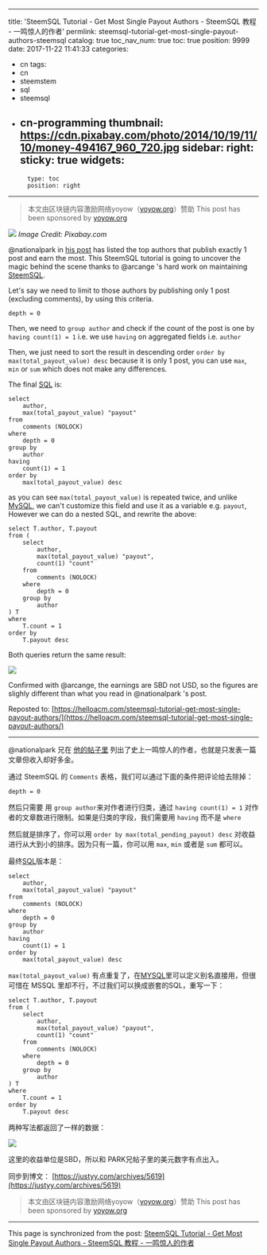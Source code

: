
---
title: 'SteemSQL Tutorial - Get Most Single Payout Authors - SteemSQL 教程 - 一鸣惊人的作者'
permlink: steemsql-tutorial-get-most-single-payout-authors-steemsql
catalog: true
toc_nav_num: true
toc: true
position: 9999
date: 2017-11-22 11:41:33
categories:
- cn
tags:
- cn
- steemstem
- sql
- steemsql
- cn-programming
thumbnail: https://cdn.pixabay.com/photo/2014/10/19/11/10/money-494167_960_720.jpg
sidebar:
    right:
        sticky: true
widgets:
    -
        type: toc
        position: right
---


> 本文由区块链内容激励网络yoyow（[yoyow.org](yoyow.org)）赞助 
This post has been sponsored by [yoyow.org](yoyow.org)

![](https://cdn.pixabay.com/photo/2014/10/19/11/10/money-494167_960_720.jpg)
*Image Credit: Pixabay.com*

@nationalpark in [his post](https://steemit.com/cn/@nationalpark/observation-and-analysis-supernova) has listed the top authors that publish exactly 1 post and earn the most. This SteemSQL tutorial is going to uncover the magic behind the scene thanks to @arcange 's hard work on maintaining [SteemSQL](https://steemit.com/steemit/@arcange/steemsql-com-a-public-sql-server-database-with-all-steemit-blockchain-data).

Let's say we need to limit to those authors by publishing only 1 post (excluding comments), by using this criteria.

```
depth = 0
```

Then, we need to `group author` and check if the count of the post is one by `having count(1) = 1` i.e. we use `having` on aggregated fields i.e. `author`

Then, we just need to sort the result in descending order `order by max(total_payout_value) desc` because it is only 1 post, you can use `max`, `min` or `sum` which does not make any differences.

The final [SQL](https://helloacm.com/steemsql-tutorial-how-to-get-the-most-payout-authors-in-history/) is:

```
select 
	author, 
	max(total_payout_value) "payout"
from
	comments (NOLOCK)		
where
	depth = 0
group by
	author
having
	count(1) = 1
order by
	max(total_payout_value) desc
```

as you can see `max(total_payout_value)` is repeated twice, and unlike [MySQL](https://helloacm.com/sql-exercise-how-to-swap-columns-mysql/), we can't customize this field and use it as a variable e.g. `payout`, However we can do a nested SQL, and rewrite the above:

```
select T.author, T.payout 
from (
	select 
		author, 
		max(total_payout_value) "payout", 
		count(1) "count"
	from
		comments (NOLOCK)		
	where
		depth = 0
	group by
		author
) T
where
	T.count = 1
order by
	T.payout desc
```

Both queries return the same result:

![](https://steemitimages.com/DQmeZ2DewQEUk4qSQgSMKq7qpopbKM9GSQbBvnmpgZy9Fd3/image.png)

Confirmed with @arcange, the earnings are SBD not USD, so the figures are slighly different than what you read in @nationalpark 's post.

Reposted to: [https://helloacm.com/steemsql-tutorial-get-most-single-payout-authors/](https://helloacm.com/steemsql-tutorial-get-most-single-payout-authors/)

-----------------

@nationalpark 兄在 [他的帖子里](https://steemit.com/cn/@nationalpark/observation-and-analysis-supernova) 列出了史上一鸣惊人的作者，也就是只发表一篇文章但收入却好多金。

通过 SteemSQL 的 `Comments` 表格，我们可以通过下面的条件把评论给去除掉：

```
depth = 0
```

然后只需要 用 `group author`来对作者进行归类，通过 `having count(1) = 1` 对作者的文章数进行限制。如果是归类的字段，我们需要用 `having` 而不是 `where`

然后就是排序了，你可以用 `order by max(total_pending_payout) desc` 对收益进行从大到小的排序。因为只有一篇，你可以用 `max`, `min` 或者是 `sum` 都可以。

最终[SQL](https://justyy.com/archives/5612)版本是：

```
select 
	author, 
	max(total_payout_value) "payout"
from
	comments (NOLOCK)		
where
	depth = 0
group by
	author
having
	count(1) = 1
order by
	max(total_payout_value) desc
```

`max(total_payout_value)` 有点重复了，在[MYSQL](https://justyy.com/archives/5043)里可以定义别名直接用，但很可惜在 MSSQL 里却不行，不过我们可以换成嵌套的SQL，重写一下：

```
select T.author, T.payout 
from (
	select 
		author, 
		max(total_payout_value) "payout", 
		count(1) "count"
	from
		comments (NOLOCK)		
	where
		depth = 0
	group by
		author
) T
where
	T.count = 1
order by
	T.payout desc
```

两种写法都返回了一样的数据：

![](https://steemitimages.com/DQmeZ2DewQEUk4qSQgSMKq7qpopbKM9GSQbBvnmpgZy9Fd3/image.png)

这里的收益单位是SBD，所以和 PARK兄帖子里的美元数字有点出入。

同步到博文： [https://justyy.com/archives/5619](https://justyy.com/archives/5619)

> 本文由区块链内容激励网络yoyow（[yoyow.org](yoyow.org)）赞助 
This post has been sponsored by [yoyow.org](yoyow.org)

- - -

This page is synchronized from the post: [SteemSQL Tutorial - Get Most Single Payout Authors - SteemSQL 教程 - 一鸣惊人的作者](https://steemit.com/@justyy/steemsql-tutorial-get-most-single-payout-authors-steemsql)
